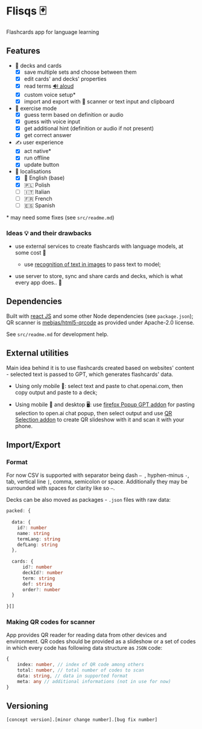# Flisqs :black_joker:

Flashcards app for language learning

## Features

- :flower_playing_cards: decks and cards
  - [x] save multiple sets and choose between them
  - [x] edit cards' and decks' properties
  - [x] read terms [:loud_sound: aloud](https://developer.mozilla.org/en-US/docs/Web/API/SpeechSynthesis)
  - [x] custom voice setup\*
  - [x] import and export with :iphone: scanner or text input and clipboard
- :brain: exercise mode
  - [x] guess term based on definition or audio
  - [x] guess with voice input
  - [x] get additional hint (definition or audio if not present) 
  - [x] get correct answer
- :writing_hand: user experience
  - [x] act native\*
  - [x] run offline
  - [x] update button
- :flags: localisations
  - [x] :england: English (base)
  - [x] :poland: Polish
  - [ ] :it: Italian
  - [ ] :fr: French
  - [ ] :es: Spanish

\* may need some fixes (see `src/readme.md`)

### Ideas :bulb: and their drawbacks

- use external services to create flashcards with language models, at some cost :money_with_wings:
  
  - use [recognition of text in images](https://tesseract.projectnaptha.com/) to pass text to model;

- use server to store, sync and share cards and decks, which is what every app does.. :yawning_face:

## Dependencies

Built with [react JS](https://reactjs.org/) and some other Node dependencies (see `package.json`); QR scanner is [mebjas/html5-qrcode](https://github.com/mebjas/html5-qrcode) as provided under Apache-2.0 license.

See `src/readme.md` for development help. 

## External utilities

Main idea behind it is to use flashcards created based on websites' content - selected text is passed to GPT, which generates flashcards' data.

- Using only mobile :iphone:: select text and paste to chat.openai.com, then copy output and paste to a deck;

- Using mobile :iphone: and desktop :desktop_computer:: use [firefox Popup GPT addon](https://addons.mozilla.org/pl/firefox/addon/popup-chat-gpt/) for pasting selection to open.ai chat popup, then select output and use [QR Selection addon](https://addons.mozilla.org/pl/firefox/addon/qr-selection/) to create QR slideshow with it and scan it with your phone.

## Import/Export

### Format

For now CSV is supported with separator being dash `— `, hyphen-minus `-`, tab, vertical line `|`, comma, semicolon or space. Additionally they may be surrounded with spaces for clarity like so ` — `.

Decks can be also moved as packages - `.json` files with raw data:

```ts
packed: {
  
  data: {
    id?: number
    name: string
    termLang: string
    defLang: string
  },
  
  cards: {
      id?: number
      deckId?: number
      term: string
      def: string
      order?: number
  }
  
}[]
```

### Making QR codes for scanner

App provides QR reader for reading data from other devices and environment. QR codes should be provided as a slideshow or a set of codes in which every code has following data structure as `JSON` code:

```ts
{ 
    index: number, // index of QR code among others
    total: number, // total number of codes to scan
    data: string, // data in supported format
    meta: any // additional informations (not in use for now)
}
```

## Versioning

```
[concept version].[minor change number].[bug fix number]
```